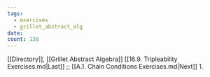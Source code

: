 ```yaml
---
tags:
  - exercises
  - grillet_abstract_alg
date:
count: 138
---
```

[[Directory]], [[Grillet Abstract Algebra]]
[[16.9. Tripleability Exercises.md|Last]] ;; [[A.1. Chain Conditions Exercises.md|Next]]
1. 